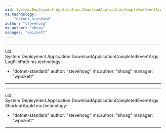 ```yaml
---
uid: System.Deployment.Application.DownloadApplicationCompletedEventArgs
ms.technology: 
  - "dotnet-standard"
author: "stevehoag"
ms.author: "shoag"
manager: "wpickett"
---
```


---
uid: System.Deployment.Application.DownloadApplicationCompletedEventArgs.LogFilePath
ms.technology: 
  - "dotnet-standard"
author: "stevehoag"
ms.author: "shoag"
manager: "wpickett"
---

---
uid: System.Deployment.Application.DownloadApplicationCompletedEventArgs.ShortcutAppId
ms.technology: 
  - "dotnet-standard"
author: "stevehoag"
ms.author: "shoag"
manager: "wpickett"
---

